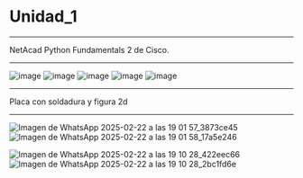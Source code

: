# Unidad_1

________________________________________________________________________________________
NetAcad Python Fundamentals 2 de Cisco.
________________________________________________________________________________________
![image](https://github.com/user-attachments/assets/1d3cfafb-18d4-4c4c-84ee-a11f9a05d8fe)
![image](https://github.com/user-attachments/assets/4c2240a8-8450-4a8d-888d-791763321d8e)
![image](https://github.com/user-attachments/assets/53c8f4f1-9348-4090-a6e1-51dfb65cc409)
![image](https://github.com/user-attachments/assets/71cca12a-f062-47e2-9935-996052ac6ea3)
![image](https://github.com/user-attachments/assets/5f30d37a-8f77-4d1e-89f6-727e10e211d8)

________________________________________________________________________________________
Placa con soldadura y figura 2d
________________________________________________________________________________________
![Imagen de WhatsApp 2025-02-22 a las 19 01 57_3873ce45](https://github.com/user-attachments/assets/2735e3af-1c3a-4d8d-93c5-5ddf8e43c655)
![Imagen de WhatsApp 2025-02-22 a las 19 01 58_17a5e246](https://github.com/user-attachments/assets/1f713c02-592c-4c7d-8c71-b3a52069c85e)


![Imagen de WhatsApp 2025-02-22 a las 19 10 28_422eec66](https://github.com/user-attachments/assets/c6386f37-1006-4744-b89b-cefec18472b6)
![Imagen de WhatsApp 2025-02-22 a las 19 10 28_2bc1fd6e](https://github.com/user-attachments/assets/8b1bb2d3-3b86-46d1-a7cb-8fd7006b43f1)

